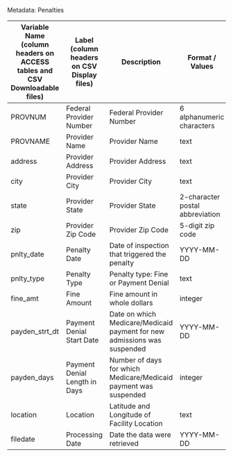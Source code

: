 Metadata: Penalties

Variable Name (column headers on ACCESS tables and CSV Downloadable files)	|	Label (column headers on CSV Display files)	|	Description	|	Format / Values	|	On CSV Display File	|	On CSV Download File	|	On Access Table
--- | --- | --- | --- | --- | --- | ---
PROVNUM	|	Federal Provider Number	|	Federal Provider Number	|	6 alphanumeric characters	|	Yes	|	Yes	|	Yes
PROVNAME	|	Provider Name	|	Provider Name	|	text  	|	Yes	|	Yes	|	Yes
address	|	Provider Address	|	Provider Address	|	text	|	Yes	|	Yes	|	Yes
city	|	Provider City	|	Provider City	|	text	|	Yes	|	Yes	|	Yes
state	|	Provider State	|	Provider State	|	2-character postal abbreviation	|	Yes	|	Yes	|	Yes
zip	|	Provider Zip Code	|	Provider Zip Code	|	5-digit zip code	|	Yes	|	Yes	|	Yes
pnlty_date	|	Penalty Date	|	Date of inspection that triggered the penalty	|	YYYY-MM-DD	|	Yes	|	Yes	|	Yes
pnlty_type	|	Penalty Type	|	Penalty type: Fine or Payment Denial	|	text	|	Yes	|	Yes	|	Yes
fine_amt	|	Fine Amount	|	Fine amount in whole dollars	|	integer 	|	Yes	|	Yes	|	Yes
payden_strt_dt	|	Payment Denial Start Date	|	Date on which Medicare/Medicaid payment for new admissions was suspended	|	YYYY-MM-DD	|	Yes	|	Yes	|	Yes
payden_days	|	Payment Denial Length in Days	|	Number of days for which Medicare/Medicaid payment was suspended	|	integer 	|	Yes	|	Yes	|	Yes
location	|	Location	|	Latitude and Longitude of Facility Location	|	text	|	Yes	|	No	|	No
filedate	|	Processing Date	|	Date the data were retrieved	|	YYYY-MM-DD	|	Yes	|	Yes	|	Yes